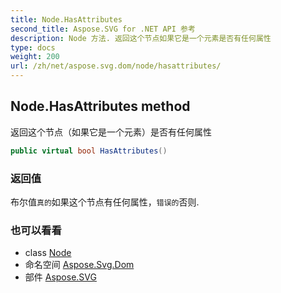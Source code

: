```yaml
---
title: Node.HasAttributes
second_title: Aspose.SVG for .NET API 参考
description: Node 方法. 返回这个节点如果它是一个元素是否有任何属性
type: docs
weight: 200
url: /zh/net/aspose.svg.dom/node/hasattributes/
---
```

## Node.HasAttributes method

返回这个节点（如果它是一个元素）是否有任何属性

```csharp
public virtual bool HasAttributes()
```

### 返回值

布尔值`真的`如果这个节点有任何属性，`错误的`否则.

### 也可以看看

* class [Node](../)
* 命名空间 [Aspose.Svg.Dom](../../node/)
* 部件 [Aspose.SVG](../../../)


